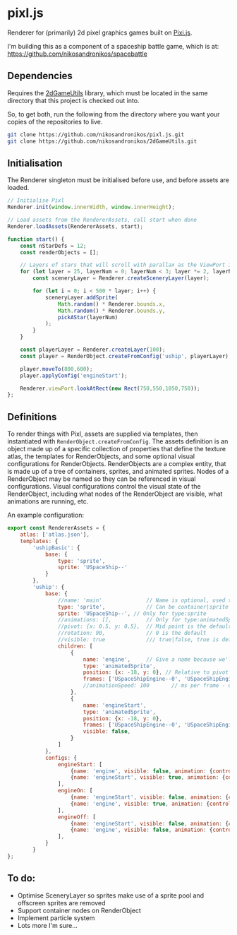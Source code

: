# pixl.js
Renderer for (primarily) 2d pixel graphics games built on [Pixi.js](https://github.com/pixijs/pixi.js/).

I'm building this as a component of a spaceship battle game, which is at:
https://github.com/nikosandronikos/spacebattle

## Dependencies
Requires the [2dGameUtils](https://github.com/nikosandronikos/2dGameUtils) library, which must be located in
the same directory that this project is checked out into.

So, to get both, run the following from the directory where you want your copies of the repositories to live.
```bash
git clone https://github.com/nikosandronikos/pixl.js.git
git clone https://github.com/nikosandronikos/2dGameUtils.git
```

## Initialisation
The Renderer singleton must be initialised before use, and before assets are loaded.
```javascript
// Initialise Pixl
Renderer.init(window.innerWidth, window.innerHeight);

// Load assets from the RendererAssets, call start when done
Renderer.loadAssets(RendererAssets, start);

function start() {
	const nStarDefs = 12;
	const renderObjects = [];

	// Layers of stars that will scroll with parallax as the ViewPort is moved
	for (let layer = 25, layerNum = 0; layerNum < 3; layer *= 2, layerNum++) {
		const sceneryLayer = Renderer.createSceneryLayer(layer);

		for (let i = 0; i < 500 * layer; i++) {
			sceneryLayer.addSprite(
				Math.random() * Renderer.bounds.x,
				Math.random() * Renderer.bounds.y,
				pickAStar(layerNum)
			);
		}
	}

	const playerLayer = Renderer.createLayer(100);
	const player = RenderObject.createFromConfig('uship', playerLayer);

	player.moveTo(800,600);
	player.applyConfig('engineStart');

	Renderer.viewPort.lookAtRect(new Rect(750,550,1050,750));
};
```

## Definitions
To render things with Pixl, assets are supplied via templates, then instantiated with `RenderObject.createFromConfig`.
The assets definition is an object made up of a specific collection of properties that define the texture atlas, the templates for RenderObjects, and some optional visual configurations for RenderObjects.
RenderObjects are a complex entity, that is made up of a tree of containers, sprites, and animated sprites. Nodes of a RenderObject may be named so they can be referenced in visual configurations.
Visual configurations control the visual state of the RenderObject, including what nodes of the RenderObject are visible, what animations are running, etc.

An example configuration:
```javascript
export const RendererAssets = {
	atlas: ['atlas.json'],
	templates: {
		'ushipBasic': {
			base: {
				type: 'sprite',
				sprite: 'USpaceShip--'
			}
		},
		'uship': {
			base: {
				//name: 'main'				// Name is optional, used to refer to nodes explicitly
				type: 'sprite',				// Can be container|sprite|animatedSprite
				sprite: 'USpaceShip--',	// Only for type:sprite
				//animations: [],			// Only for type:animatedSprite
				//pivot: {x: 0.5, y: 0.5},	// Mid point is the default
				//rotation: 90, 			// 0 is the default
				//visible: true				/// true|false, true is default
				children: [
					{
						name: 'engine',		// Give a name because we'll want to hide this
						type: 'animatedSprite',
						position: {x: -18, y: 0}, // Relative to pivot of parent
						frames: ['USpaceShipEngine--0', 'USpaceShipEngine--1', 'USpaceShipEngine--2'],
						//animationSpeed: 100		// ms per frame - default is 100
					},
					{
						name: 'engineStart',
						type: 'animatedSprite',
						position: {x: -18, y: 0},
						frames: ['USpaceShipEngine--0', 'USpaceShipEngine--1', 'USpaceShipEngine--2'],
						visible: false,
					}
				]
			},
			configs: {
				engineStart: [
					{name: 'engine', visible: false, animation: {control: 'stop'}} ,
					{name: 'engineStart', visible: true, animation: {control: 'start', repeats: 1, onEnd: 'engineOn'}},
				],
				engineOn: [
					{name: 'engineStart', visible: false, animation: {control: 'stop'}},
					{name: 'engine', visible: true, animation: {control: 'start', repeats: Infinity}} 
				],
				engineOff: [
					{name: 'engineStart', visible: false, animation: {control: 'stop'}},
					{name: 'engine', visible: false, animation: {control: 'stop'}} 
				],
			}
		}
};
```
## To do:
* Optimise SceneryLayer so sprites make use of a sprite pool and offscreen sprites are removed
* Support container nodes on RenderObject
* Implement particle system
* Lots more I'm sure...

